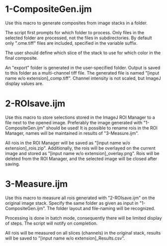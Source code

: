 # 1-CompositeGen.ijm
Use this macro to generate composites from image stacks in a folder.

The script first prompts for which folder to process.
Only files in the selected folder are processed, not the files in subdirectories.
By default only ".ome.tiff" files are included, specified in the variable suffix.

The user should define which slice of the stack to use for which color in the final composite.

An "export" folder is generated in the user-specified folder.
Output is saved to this folder as a multi-channel tiff file.
The generated file is named "[input name w/o extension]_comp.tiff".
Channel intensity is not scaled, but ImageJ display values are.

# 2-ROIsave.ijm
Use this macro to store selections stored in the ImageJ ROI Manager to a file next to the opened image.
Preferably the image generated with "1-CompositeGen.ijm" should be used!
It is possible to rename rois in the ROI Manager, names will be maintained in results of "3-Measure.ijm".

All rois in the ROI Manager will be saved as "[input name w/o extension]_rois.zip".
Additionally, the rois will be overlayed on the current image and stored as "[input name w/o extension]_overlay.png".
Rois will be deleted from the ROI Manager, and the selected image will be closed after saving.

# 3-Measure.ijm
Use this macro to measure all rois generated with "2-ROIsave.ijm" on the original image stack.
Specify the same folder as given as input in "1-CompositeGen.ijm".
The folder layout and file-naming will be recognized.

Processing is done in batch mode, consequently there will be limited display of steps.
The script will notify on completion.

All rois will be measured on all slices (channels) in the original stack, results will be saved to "[input name w/o extension]_Results.csv".
